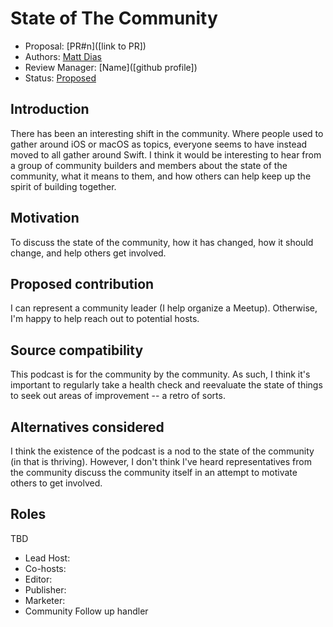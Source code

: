 # State of The Community

* Proposal: [PR#n]([link to PR])
* Authors: [Matt Dias](@mdiasdev)
* Review Manager: [Name]([github profile])
* Status: [Proposed]()

## Introduction

There has been an interesting shift in the community. Where people used to gather around iOS or macOS as topics, everyone seems to have instead moved to all gather around Swift. I think it would be interesting to hear from a group of community builders and members about the state of the community, what it means to them, and how others can help keep up the spirit of building together.

## Motivation

To discuss the state of the community, how it has changed, how it should change, and help others get involved.

## Proposed contribution

I can represent a community leader (I help organize a Meetup). Otherwise, I'm happy to help reach out to potential hosts.

## Source compatibility

This podcast is for the community by the community. As such, I think it's important to regularly take a health check and reevaluate the state of things to seek out areas of improvement -- a retro of sorts.

## Alternatives considered

I think the existence of the podcast is a nod to the state of the community (in that is thriving). However, I don't think I've heard representatives from the community discuss the community itself in an attempt to motivate others to get involved.

## Roles
TBD

- Lead Host:
- Co-hosts:
- Editor:
- Publisher:
- Marketer:
- Community Follow up handler
